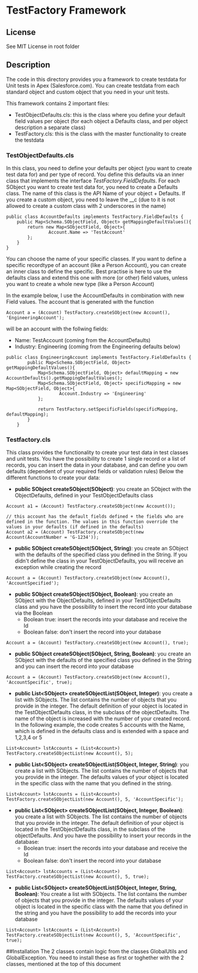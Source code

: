 # TestFactory Framework

## License 
See MIT License in root folder

## Description
The code in this directory provides you a framework to create testdata for Unit tests in Apex (Salesforce.com). 
You can create testdata from each standard object and custom object that you need in your unit tests.

This framework contains 2 important files:
 * TestObjectDefaults.cls: this is the class where you define your default field values per object (for each object a Defaults class, and per object description a separate class)
 * TestFactory.cls: this is the class with the master functionality to create the testdata
  
### TestObjectDefaults.cls
In this class, you need to define your defaults per object (you want to create test data for) and per type of record. You define this defaults via an inner class that implements the interface _TestFactory.FieldDefaults_.
For each SObject you want to create test data for, you need to create a Defaults class. The name of this class is the API Name of your object + Defaults. If you create a custom object, you need to leave the __c (due to it is not allowed to create a custom class with 2 underscores in the name)

```
public class AccountDefaults implements TestFactory.FieldDefaults {
    public Map<Schema.SObjectField, Object> getMappingDefaultValues(){
        return new Map<SObjectField, Object>{
                Account.Name => 'TestAccount'
        };
    }
}
```
You can choose the name of your specific classes. If you want to define a specific recordtype of an account (like a Person Account), you can create an inner class to define the specific. 
Best practise is here to use the defaults class and extend this one with more (or other) field values, unless you want to create a whole new type (like a Person Account)

In the example below, I use the AccountDefaults in combination with new Field values. The account that is generated with the function

```
Account a = (Account) TestFactory.createSObject(new Account(), 'EngineeringAccount');
```

will be an account with the follwing fields:
  * Name: TestAccount (coming from the AccountDefaults)
  * Industry: Engineering (coming from the Engineering defaults below)

```
public class EngineeringAccount implements TestFactory.FieldDefaults {
        public Map<Schema.SObjectField, Object> getMappingDefaultValues(){
            Map<Schema.SObjectField, Object> defaultMapping = new AccountDefaults().getMappingDefaultValues();
            Map<Schema.SObjectField, Object> specificMapping = new Map<SObjectField, Object>{
                    Account.Industry => 'Engineering'
            };
            
            return TestFactory.setSpecificFields(specificMapping, defaultMapping);
        }
    }
```

### Testfactory.cls
This class provides the functionality to create your test data in test classes and unit tests. You have the possibility to create 1 single record or a list of records, you can insert the data in your database, and can define you own defaults (dependent of your required fields or validation rules)
Below the different functions to create your data:
 * **public SObject createSObject(SObject)**: you create an SObject with the ObjectDefaults, defined in your TestObjectDefaults class
 ```
Account a1 = (Account) TestFactory.createSObject(new Account());

// this account has the default fields defined + the fields who are defined in the function. The values in this function override the values in your defaults (if defined in the defaults)
Account a2 = (Account) TestFactory.createSObject(new Account(AccountNumber = 'G-1234'));
 ```
 * **public SObject createSObject(SObject, String)**: you create an SObject with the defaults of the specified class you defined in the String. If you didn't define the class in your TestObjectDefaults, you will receive an exception while creating the record
 ```
 Account a = (Account) TestFactory.createSObject(new Account(), 'AccountSpecified');
 ```
 * **public SObject createSObject(SObject, Boolean)**: you create an SObject with the ObjectDefaults, defined in your TestObjectDefaults class and you have the possibility to insert the record into your database via the Boolean
   * Boolean true: insert the records into your database and receive the Id
   * Boolean false: don't insert the record into your database
 ```
 Account a = (Account) TestFactory.createSObject(new Account(), true);
 ```
 * **public SObject createSObject(SObject, String, Boolean)**: you create an SObject with the defaults of the specified class you defined in the String and you can insert the record into your database
 ```
 Account a = (Account) TestFactory.createSObject(new Account(), 'AccountSpecific', true);
 ```
 * **public List&lt;SObject&gt; createSObjectList(SObject, Integer)**: you create a list with SObjects. The list contains the number of objects that you provide in the integer. The default definition of your object is located in the TestObjectDefaults class, in the subclass of the objectDefaults. The name of the object is increased with the number of your created record. In the following example, the code creates 5 accounts with the Name, which is defined in the defaults class and is extended with a space and 1,2,3,4 or 5
  ```
  List<Account> lstAccounts = (List<Account>) TestFactory.createSObjectList(new Account(), 5);
  ```
 * **public List&lt;SObject&gt; createSObjectList(SObject, Integer, String)**: you create a list with SObjects. The list contains the number of objects that you provide in the integer. The defaults values of your object is located in the specific class with the name that you defined in the string.
  ```
  List<Account> lstAccounts = (List<Account>) TestFactory.createSObjectList(new Account(), 5, 'AccountSpecific');
  ```
 * **public List&lt;SObject&gt; createSObjectList(SObject, Integer, Boolean)**: you create a list with SObjects. The list contains the number of objects that you provide in the integer. The default definition of your object is located in the TestObjectDefaults class, in the subclass of the objectDefaults. And you have the possibility to insert your records in the database:
   * Boolean true: insert the records into your database and receive the Id
   * Boolean false: don't insert the record into your database
  ```
  List<Account> lstAccounts = (List<Account>) TestFactory.createSObjectList(new Account(), 5, true);
  ```
  * **public List&lt;SObject&gt; createSObjectList(SObject, Integer, String, Boolean)**: You create a list with SObjects. The list contains the number of objects that you provide in the integer. The defaults values of your object is located in the specific class with the name that you defined in the string and you have the possibility to add the records into your database
  ```
  List<Account> lstAccounts = (List<Account>) TestFactory.createSObjectList(new Account(), 5, 'AccountSpecific', true);
  ```
##Installation
The 2 classes contain logic from the classes GlobalUtils and GlobalException. You need to install these as first or toghether with the 2 classes, mentioned at the top of this document
